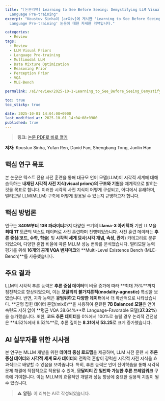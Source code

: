 ```yaml
---
title: "[논문리뷰] Learning to See Before Seeing: Demystifying LLM Visual Priors from
  Language Pre-training"
excerpt: "Koustuv Sinha이 [arXiv]에 게시한 'Learning to See Before Seeing: Demystifying LLM Visual Priors from
  Language Pre-training' 논문에 대한 자세한 리뷰입니다."

categories:
  - Review
tags:
  - Review
  - LLM Visual Priors
  - Language Pre-training
  - Multimodal LLM
  - Data Mixture Optimization
  - Reasoning Prior
  - Perception Prior
  - VQA
  - MLE-Bench

permalink: /ai/review/2025-10-1-Learning_to_See_Before_Seeing_Demystifying_LLM_Visual_Priors_from_Language_Pre-training/

toc: true
toc_sticky: true

date: 2025-10-01 14:04:08+0900
last_modified_at: 2025-10-01 14:04:08+0900
published: true
---
```

> **링크:** [논문 PDF로 바로 열기](https://arxiv.org/abs/2509.26625)

**저자:** Koustuv Sinha, Yufan Ren, David Fan, Shengbang Tong, Junlin Han



## 핵심 연구 목표
본 논문은 텍스트 전용 사전 훈련을 통해 대규모 언어 모델(LLM)이 시각적 세계에 대해 습득하는 **내재된 시각적 사전 지식(visual priors)의 구조와 기원**을 체계적으로 밝히는 것을 목표로 합니다. 이러한 시각적 사전 지식이 어떻게 구성되고, 어디에서 유래하며, 멀티모달 LLM(MLLM) 구축에 어떻게 활용될 수 있는지 규명하고자 합니다.

## 핵심 방법론
연구는 **340M부터 13B 파라미터**까지 다양한 크기의 **Llama-3 아키텍처** 기반 LLM을 **최대 1T 토큰**의 텍스트 데이터로 사전 훈련하며 진행되었습니다. 사전 훈련 데이터는 **추론 중심**(**코드, 수학, 학술**) 및 **시각적 세계 묘사**(**시각 개념, 속성, 관계**) 카테고리로 분류되었으며, 다양한 혼합 비율에 따른 MLLM 성능 변화를 분석했습니다. 멀티모달 능력 평가를 위해 **16개의 공개 VQA 벤치마크**와 **Multi-Level Existence Bench (MLE-Bench)**를 사용했습니다.

## 주요 결과
LLM의 시각적 추론 능력은 **추론 중심 데이터**의 비율 증가에 따라 **최대 75%**까지 점진적으로 향상되었으며, 이는 **모달리티 불가지론적(modality-agnostic)** 특성을 보였습니다. 반면, 지각 능력은 **광범위하고 다양한 데이터**에서 더 확산적으로 나타났습니다. **균형 잡힌 데이터 혼합(mix6)**을 사용하여 훈련된 **7B Balanced 모델**은 언어 숙련도 저하 없이 **평균 VQA 38.64%**로 Language-Favorable 모델(**37.32%**)을 능가했습니다. 또한, **코드 추론 데이터**를 0%에서 100%로 늘릴 경우 논리적 건전성은 **4.52%에서 9.52%**로, 추론 깊이는 **8.31에서 53.25**로 크게 증가했습니다.

## AI 실무자를 위한 시사점
본 연구는 MLLM 개발을 위한 **데이터 중심 로드맵**을 제공하며, LLM 사전 훈련 시 **추론 중심 데이터**와 **시각적 세계 묘사 데이터**의 전략적 혼합이 강력한 시각적 사전 지식을 효과적으로 배양할 수 있음을 보여줍니다. 특히, 추론 능력은 언어 전이학습을 통해 시각적 문제 해결에 직접적으로 적용될 수 있어, **모달리티 간 일반화 가능한 추론 프레임워크** 구축에 기여합니다. 이는 MLLM의 효율적인 개발과 성능 향상에 중요한 실용적 지침이 될 수 있습니다.

> ⚠️ **알림:** 이 리뷰는 AI로 작성되었습니다.